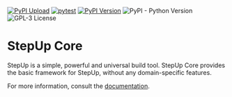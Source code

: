 [![PyPI Upload](https://github.com/reproducible-reporting/stepup-core/actions/workflows/pypi.yaml/badge.svg)](https://github.com/reproducible-reporting/stepup-core/actions/workflows/release.yaml)
[![pytest](https://github.com/reproducible-reporting/stepup-core/actions/workflows/pytest.yaml/badge.svg)](https://github.com/reproducible-reporting/stepup-core/actions/workflows/pytest.yaml)
[![PyPI Version](https://img.shields.io/pypi/v/stepup)](https://pypi.org/project/stepup/)
![PyPI - Python Version](https://img.shields.io/pypi/pyversions/stepup)
![GPL-3 License](https://img.shields.io/github/license/reproducible-reporting/stepup-core)

# StepUp Core

StepUp is a simple, powerful and universal build tool.
StepUp Core provides the basic framework for StepUp, without any domain-specific features.

For more information, consult the [documentation](http://reproducible-reporting.github.io/stepup-core).

